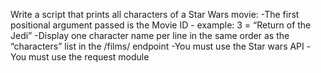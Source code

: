 Write a script that prints all characters of a Star Wars movie:
-The first positional argument passed is the Movie ID - example: 3 = “Return of the Jedi”
-Display one character name per line in the same order as the “characters” list in the /films/ endpoint
-You must use the Star wars API
-You must use the request module
